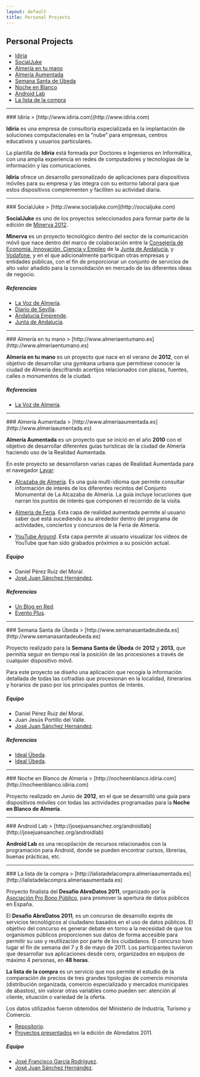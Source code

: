 ```yaml
---
layout: default
title: Personal Projects
---
```


## Personal Projects

- [Idiria](#idiria)
- [SocialJuke](#socialjuke)
- [Almería en tu mano](#almeriaentumano)
- [Almería Aumentada](#almeriaaumentada)
- [Semana Santa de Úbeda](#semanasantadeubeda)
- [Noche en Blanco](#nocheenblanco)
- [Android Lab](#androidlab)
- [La lista de la compra](#lalistadelacompra)

----

<a name="idiria"/>
### Idiria
> [http://www.idiria.com](http://www.idiria.com)

**Idiria** es una empresa de consultoría especializada en la implantación de soluciones computacionales en la “nube” para empresas, centros educativos y usuarios particulares.

La plantilla de **Idiria** está formada por Doctores e Ingenieros en Informática, con una amplia experiencia en redes de computadores y tecnologías de la información y las comunicaciones. 

**Idiria** ofrece un desarrollo personalizado de aplicaciones para dispositivos móviles para su empresa y las integra con su entorno laboral para que estos dispositivos complementen y faciliten su actividad diaria.

----

<a name="socialjuke"/>
### SocialJuke
> [http://www.socialjuke.com](http://socialjuke.com)

**SocialJuke** es uno de los proyectos seleccionados para formar parte de la edición de [Minerva 2012](http://www.proyectominerva.org). 

**Minerva** es un proyecto tecnológico dentro del sector de la comunicación móvil que nace dentro del marco de colaboración entre la [Consejería de Economía, Innovación, Ciencia y Empleo](http://www.juntadeandalucia.es/organismos/economiainnovacioncienciayempleo.html) de la [Junta de Andalucía](http://www.juntadeandalucia.es), y [Vodafone](http://www.vodafone.es), y en el que adicionalmente participan otras empresas y entidades públicas, con el fin de proporcionar un conjunto de servicios de alto valor añadido para la consolidación en mercado de las diferentes ideas de negocio.


##### Referencias
  * [La Voz de Almería](http://www.lavozdealmeria.es/vernoticia.asp?IdNoticia=46085&IdSeccion=5).
  * [Diario de Sevilla](http://www.diariodesevilla.es/article/economia/1589213/los/participantes/proyecto/minerva/entran/la/fase/final.html).
  * [Andalucía Emprende](http://www.andaluciaemprende.es/es/noticias/abrir/2013-04-10-14.19.51.714).
  * [Junta de Andalucía](http://www.juntadeandalucia.es/organismos/economiainnovacioncienciayempleo/actualidad/noticias/detalle/73567.html).

----

<a name="almeriaentumano"/>
### Almería en tu mano
> [http://www.almeriaentumano.es](http://www.almeriaentumano.es)

**Almería en tu mano** es un proyecto que nace en el verano de **2012**, con el objetivo de desarrollar una gymkana urbana que permitiese conocer la ciudad de Almería descifrando acertijos relacionados con plazas, fuentes, calles o monumentos de la ciudad. 


##### Referencias
  * [La Voz de Almería](http://www.lavozdealmeria.es/vernoticia.asp?IdNoticia=31599&IdSeccion=5).

----

<a name="almeriaaumentada"/>
### Almería Aumentada
> [http://www.almeriaaumentada.es](http://www.almeriaaumentada.es)

**Almería Aumentada** es un proyecto que se inició en el año **2010** con el objetivo de desarrollar diferentes guías turísticas de la ciudad de Almería haciendo uso de la Realidad Aumentada.

En este proyecto se desarrollaron varias capas de Realidad Aumentada para el navegador [Layar](http://www.layar.com):

  * [Alcazaba de Almería](http://www.layar.com/layers/alcazabadealmeria/). Es una guía multi-idioma que permite consultar información de interés de los diferentes recintos del Conjunto Monumental de La Alcazaba de Almería. La guía incluye locuciones que narran los puntos de interés que componen el recorrido de la visita.

  * [Almería de Feria](http://www.layar.com/layers/almeriadeferia/). Esta capa de realidad aumentada permite al usuario saber qué está sucediendo a su alrededor dentro del programa de actividades, conciertos y concursos de la Feria de Almería.

  * [YouTube Around](http://www.layar.com/layers/youtubearound/). Esta capa permite al usuario visualizar los vídeos de YouTube que han sido grabados próximos a su posición actual.

##### Equipo
  * Daniel Pérez Ruiz del Moral.
  * [José Juan Sánchez Hernández](https://twitter.com/josejuansanchez).

##### Referencias
  * [Un Blog en Red](http://www.unblogenred.es/realidad-aumentada-made-in-almeria/).
  * [Evento Plus](http://www.eventoplus.com/articulo/957/1/una-feria-popular-y-tecnologicamente-aumentada/).

----

<a name="semanasantadeubeda"/>
### Semana Santa de Úbeda
> [http://www.semanasantadeubeda.es](http://www.semanasantadeubeda.es)

Proyecto realizado para la **Semana Santa de Úbeda** de **2012** y **2013**, que permitía seguir en tiempo real la posición de las procesiones a través de cualquier dispositivo móvil.

Para este proyecto se diseño una aplicación que recogía la información detallada de todas las cofradías que procesionan en la localidad, itinerarios y horarios de paso por los principales puntos de interés.

##### Equipo
  * Daniel Pérez Ruiz del Moral.
  * Juan Jesús Portillo del Valle.
  * [José Juan Sánchez Hernández](https://twitter.com/josejuansanchez).

##### Referencias
  * [Ideal Úbeda](http://ubeda.ideal.es/mundo-cofrade/2851-seguir-la-posicion-de-las-procesiones-a-tiempo-real-a-traves-de-una-web-y-una-aplicacion-ubeda.html).
  * [Ideal Úbeda](http://ubeda.ideal.es/mundo-cofrade/1212-este-ano-podra-seguirse-el-recorrido-de-las-procesiones-a-traves-de-movil-y-tablets.html).

----

<a name="nocheenblanco"/>
### Noche en Blanco de Almería
> [http://nocheenblanco.idiria.com](http://nocheenblanco.idiria.com)

Proyecto realizado en Junio de **2012**, en el que se desarrolló una guía para dispositivos móviles con todas las actividades programadas para la **Noche en Blanco de Almería**.

----

<a name="androidlab"/>
### Android Lab
> [http://josejuansanchez.org/androidlab](http://josejuansanchez.org/androidlab)

**Android Lab** es una recopilación de recursos relacionados con la programación para Android, donde se pueden encontrar cursos, librerías, buenas prácticas, etc.

----

<a name="lalistadelacompra"/>
### La lista de la compra
> [http://lalistadelacompra.almeriaaumentada.es](http://lalistadelacompra.almeriaaumentada.es)

Proyecto finalista del **Desafío AbreDatos 2011**, organizado por la [Asociación Pro Bono Público](http://www.probp.org), para promover la apertura de datos públicos en España.

El **Desafío AbreDatos 2011**, es un concurso de desarrollo exprés de servicios tecnológicos al ciudadano basados en el uso de datos públicos. El objetivo del concurso es generar debate en torno a la necesidad de que los organismos públicos proporcionen sus datos de forma accesible para permitir su uso y reutilización por parte de los ciudadanos. El concurso tuvo lugar el fin de semana del 7 y 8 de mayo de 2011. Los participantes tuvieron que desarrollar sus aplicaciones desde cero, organizados en equipos de máximo 4 personas, en **48 horas**.

**La lista de la compra** es un servicio que nos permite el estudio de la comparación de precios de tres grandes tipologías de comercio minorista (distribución organizada, comercio especializado y mercados municipales de abastos), sin valorar otras variables como pueden ser: atención al cliente, situación o variedad de la oferta.

Los datos utilizados fueron obtenidos del Ministerio de Industria, Turismo y Comercio.

  * [Repositorio](http://code.google.com/p/abredatos2011-t38/).
  * [Proyectos presentados](http://www.rtve.es/contenidos/documentos/Abredatos.pdf) en la edición de Abredatos 2011.

##### Equipo
  * [José Francisco García Rodríguez](https://twitter.com/nonam3d).
  * [José Juan Sánchez Hernández](https://twitter.com/josejuansanchez).
